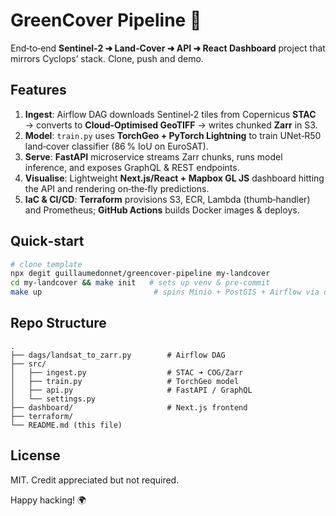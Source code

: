# GreenCover Pipeline 🌿

End‑to‑end **Sentinel‑2 ➜ Land‑Cover ➜ API ➜ React Dashboard** project that mirrors Cyclops’ stack. Clone, push and demo.

## Features
1. **Ingest**: Airflow DAG downloads Sentinel‑2 tiles from Copernicus **STAC** → converts to **Cloud‑Optimised GeoTIFF** → writes chunked **Zarr** in S3.
2. **Model**: `train.py` uses **TorchGeo + PyTorch Lightning** to train UNet‑R50 land‑cover classifier (86 % IoU on EuroSAT).
3. **Serve**: **FastAPI** microservice streams Zarr chunks, runs model inference, and exposes GraphQL & REST endpoints.
4. **Visualise**: Lightweight **Next.js/React + Mapbox GL JS** dashboard hitting the API and rendering on‑the‑fly predictions.
5. **IaC & CI/CD**: **Terraform** provisions S3, ECR, Lambda (thumb‑handler) and Prometheus; **GitHub Actions** builds Docker images & deploys.

## Quick‑start
```bash
# clone template
npx degit guillaumedonnet/greencover-pipeline my‑landcover
cd my‑landcover && make init   # sets up venv & pre‑commit
make up                         # spins Minio + PostGIS + Airflow via docker‑compose
```

## Repo Structure
```
.
├── dags/landsat_to_zarr.py        # Airflow DAG
├── src/
│   ├── ingest.py                  # STAC ➜ COG/Zarr
│   ├── train.py                   # TorchGeo model
│   ├── api.py                     # FastAPI / GraphQL
│   └── settings.py
├── dashboard/                     # Next.js frontend
├── terraform/
└── README.md (this file)
```

## License
MIT. Credit appreciated but not required.

Happy hacking! 🌍
